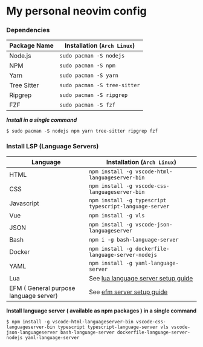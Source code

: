 # My personal neovim config

### Dependencies

| Package Name | Installation (`Arch Linux`)  |
| ------------ | ---------------------------- |
| Node.js      | `sudo pacman -S nodejs`      |
| NPM          | `sudo pacman -S npm`         |
| Yarn         | `sudo pacman -S yarn`        |
| Tree Sitter  | `sudo pacman -S tree-sitter` |
| Ripgrep      | `sudo pacman -S ripgrep`     |
| FZF          | `sudo pacman -S fzf`         |

**_Install in a single command_**

```shell
$ sudo pacman -S nodejs npm yarn tree-sitter ripgrep fzf
```

### Install LSP (Language Servers)

| Language                               | Installation (`Arch Linux`)                                                           |
| -------------------------------------- | ------------------------------------------------------------------------------------- |
| HTML                                   | `npm install -g vscode-html-languageserver-bin`                                       |
| CSS                                    | `npm install -g vscode-css-languageserver-bin`                                        |
| Javascript                             | `npm install -g typescript typescript-language-server`                                |
| Vue                                    | `npm install -g vls`                                                                  |
| JSON                                   | `npm install -g vscode-json-languageserver`                                           |
| Bash                                   | `npm i -g bash-language-server`                                                       |
| Docker                                 | `npm install -g dockerfile-language-server-nodejs`                                    |
| YAML                                   | `npm install -g yaml-language-server`                                                 |
| Lua                                    | See [lua language server setup guide](https://github.com/sumneko/lua-language-server) |
| EFM ( General purpose language server) | See [efm server setup guide](https://github.com/mattn/efm-langserver)                 |

**Install language server ( available as npm packages ) in a single command**

```shell
$ npm install -g vscode-html-languageserver-bin vscode-css-languageserver-bin typescript typescript-language-server vls vscode-json-languageserver bash-language-server dockerfile-language-server-nodejs yaml-language-server
```
